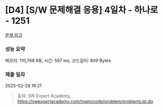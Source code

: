 # [D4] [S/W 문제해결 응용] 4일차 - 하나로 - 1251 

[문제 링크](https://swexpertacademy.com/main/code/problem/problemDetail.do?contestProbId=AV15StKqAQkCFAYD) 

### 성능 요약

메모리: 110,768 KB, 시간: 597 ms, 코드길이: 809 Bytes

### 제출 일자

2025-02-28 19:21



> 출처: SW Expert Academy, https://swexpertacademy.com/main/code/problem/problemList.do